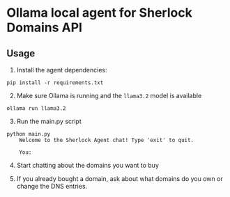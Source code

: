 # Ollama local agent for Sherlock Domains API

## Usage

1. Install the agent dependencies:

```
pip install -r requirements.txt
```

2. Make sure Ollama is running and the `llama3.2` model is available

```
ollama run llama3.2
```

3. Run the main.py script

```
python main.py 
    Welcome to the Sherlock Agent chat! Type 'exit' to quit.

    You: 

```

4. Start chatting about the domains you want to buy

5. If you already bought a domain, ask about what domains do you own or change the DNS entries.